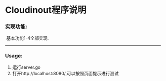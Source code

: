 # Cloudinout程序说明

### 实现功能:

​	基本功能1-4全部实现.

---

### Usage:

1. 运行server.go
2. 打开http://localhost:8080/,可以按照页面提示进行测试

